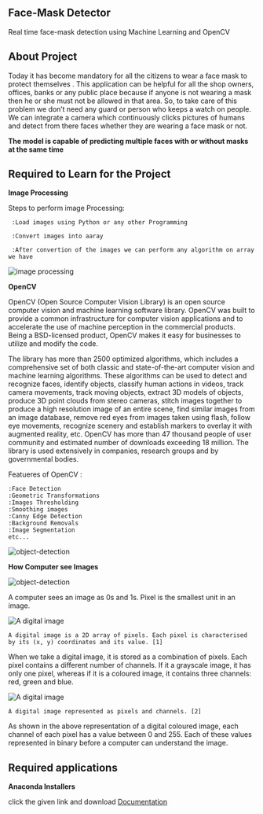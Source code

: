 ## Face-Mask Detector
Real time face-mask detection using Machine Learning and OpenCV

## About Project
Today it has become mandatory for all the citizens to wear a face mask to protect themselves . This application can be helpful for all the shop owners, offices, banks or any public place because if anyone is not wearing a mask then he or she must not be allowed in that area. So, to take care of this problem we don’t need any guard or person who keeps a watch on people. We can integrate a camera which continuously clicks pictures of humans and detect from there faces whether they are wearing a face mask or not.

**The model is capable of predicting multiple faces with or without masks at the same time**

## Required to Learn for the Project
**Image Processing**

 Steps to perform image Processing:

     :Load images using Python or any other Programming

     :Convert images into aaray

     :After convertion of the images we can perform any algorithm on array we have

![image processing](https://github.com/CodeWithMir/important-image-for-project/blob/main/face%20detection.gif)
  
**OpenCV**

OpenCV (Open Source Computer Vision Library) is an open source computer vision and machine learning software library. OpenCV was built to provide a common infrastructure for computer vision applications and to accelerate the use of machine perception in the commercial products. Being a BSD-licensed product, OpenCV makes it easy for businesses to utilize and modify the code.

The library has more than 2500 optimized algorithms, which includes a comprehensive set of both classic and state-of-the-art computer vision and machine learning algorithms. These algorithms can be used to detect and recognize faces, identify objects, classify human actions in videos, track camera movements, track moving objects, extract 3D models of objects, produce 3D point clouds from stereo cameras, stitch images together to produce a high resolution image of an entire scene, find similar images from an image database, remove red eyes from images taken using flash, follow eye movements, recognize scenery and establish markers to overlay it with augmented reality, etc. OpenCV has more than 47 thousand people of user community and estimated number of downloads exceeding 18 million. The library is used extensively in companies, research groups and by governmental bodies.
       
Featueres of OpenCV :
   
    :Face Detection
    :Geometric Transformations
    :Images Thresholding
    :Smoothing images
    :Canny Edge Detection
    :Background Removals
    :Image Segmentation
    etc...
    
![object-detection](https://github.com/CodeWithMir/important-image-for-project/blob/main/object-detection.gif)





 **How Computer see Images** 


 ![object-detection](https://github.com/CodeWithMir/important-image-for-project/blob/main/facebookcv.jpg)

 A computer sees an image as 0s and 1s. Pixel is the smallest unit in an image.

![A digital image](https://github.com/CodeWithMir/important-image-for-project/blob/main/A-digital-image-is-a-2D-array-of-pixels-Each-pixel-is-characterised-by-its-x-y.png)

    A digital image is a 2D array of pixels. Each pixel is characterised by its (x, y) coordinates and its value. [1]
When we take a digital image, it is stored as a combination of pixels. Each pixel contains a different number of channels. If it a grayscale image, it has only one pixel, whereas if it is a coloured image, it contains three channels: red, green and blue.

![A digital image](https://github.com/CodeWithMir/important-image-for-project/blob/main/1_Tlw0sUv7AJnwAbsPChS2Sg.jpeg)

    A digital image represented as pixels and channels. [2]

As shown in the above representation of a digital coloured image, each channel of each pixel has a value between 0 and 255. Each of these values represented in binary before a computer can understand the image.

## Required applications

**Anaconda Installers**

click the given link and download 
[Documentation](https://www.anaconda.com/products/individual#Downloads) 

    
